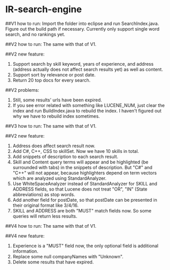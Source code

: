 # IR-search-engine

##V1 how to run:
Import the folder into eclipse and run SearchIndex.java. Figure out the build path if necessary.
Currently only support single word search, and no rankings yet.

##V2 how to run:
The same with that of V1.

##V2 new feature:
1. Support search by skill keyword, years of experience, and address (address actually does not affect search results yet) as well as content.
2. Support sort by relevance or post date.
3. Return 20 top docs for every search.

##V2 problems:
1. Still, some results' urls have been expired.
2. If you see error related with something like LUCENE_NUM, just clear the index and run BuildIndex.java to rebuild the index. I haven't figured out why we have to rebuild index sometimes.

##V3 how to run:
The same with that of V1.

##V2 new feature:
1. Address does affect search result now.
2. Add C#, C++, CSS to skillSet. Now we have 10 skills in total.
3. Add snippets of description to each search result.
4. Skill and Content query terms will appear and be highlighted (be surrounded with <B></B> tabs) in the snippets of description.
But "C#" and "C++" will not appear, because highlighters depend on term vectors which are analyzed using StandardAnalyzer.
5. Use WhiteSpaceAnalyzer instead of StandardAnalyzer for SKILL and ADDRESS fields, so that Lucene does not treat "OR", "IN" (State abbreviations) as stop words.
6. Add another field for postDate, so that postDate can be presented in their original format like 3/4/16.
7. SKILL and ADDRESS are both "MUST" match fields now. So some queries will return less results.

##V4 how to run:
The same with that of V1.

##V4 new feature:
1. Experience is a "MUST" field now, the only optional field is additional information.
2. Replace some null companyNames with "Unknown".
3. Delete some results that have expired.

